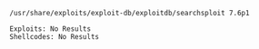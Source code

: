 `/usr/share/exploits/exploit-db/exploitdb/searchsploit 7.6p1`
```
Exploits: No Results
Shellcodes: No Results
```

